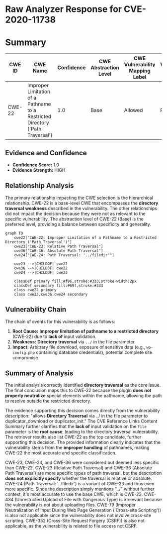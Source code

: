 # Raw Analyzer Response for CVE-2020-11738

# Summary
| CWE ID | CWE Name | Confidence | CWE Abstraction Level | CWE Vulnerability Mapping Label | CWE-Vulnerability Mapping Notes |
|---|---|---|---|---|---|
| CWE-22 | Improper Limitation of a Pathname to a Restricted Directory ('Path Traversal') | 1.0 | Base | Allowed | Primary CWE |

## Evidence and Confidence

*   **Confidence Score:** 1.0
*   **Evidence Strength:** HIGH

## Relationship Analysis
The primary relationship impacting the CWE selection is the hierarchical relationship. CWE-22 is a base-level CWE that encompasses the **directory traversal** **weakness** described in the vulnerability. The other relationships did not impact the decision because they were not as relevant to the specific vulnerability. The abstraction level of CWE-22 (Base) is the preferred level, providing a balance between specificity and generality.

```mermaid
graph TD
    cwe22["CWE-22: Improper Limitation of a Pathname to a Restricted Directory ('Path Traversal')"]
    cwe23["CWE-23: Relative Path Traversal"]
    cwe36["CWE-36: Absolute Path Traversal"]
    cwe24["CWE-24: Path Traversal: '../filedir'"]

    cwe23 -->|CHILDOF| cwe22
    cwe36 -->|CHILDOF| cwe22
    cwe24 -->|CHILDOF| cwe23
    
    classDef primary fill:#f96,stroke:#333,stroke-width:2px
    classDef secondary fill:#69f,stroke:#333
    class cwe22 primary
    class cwe23,cwe36,cwe24 secondary
```

## Vulnerability Chain
The chain of events for this vulnerability is as follows:
1.  **Root Cause:** **Improper limitation of pathname to a restricted directory** (CWE-22) due to **lack of** input validation.
2.  **Weakness:** **Directory traversal** via `../` in the file parameter.
3.  **Impact:** Arbitrary file download, exposure of sensitive data (e.g., `wp-config.php` containing database credentials), potential complete site compromise.

## Summary of Analysis
The initial analysis correctly identified **directory traversal** as the core issue. The final conclusion maps this to CWE-22 because the plugin **does not properly neutralize** special elements within the pathname, allowing the path to resolve outside the restricted directory.

The evidence supporting this decision comes directly from the vulnerability description: "allows **Directory Traversal** via ../ in the file parameter to duplicator_download or duplicator_init." The CVE Reference Links Content Summary further clarifies that the **lack of** input validation on the `file` parameter is the **root cause**, leading to the directory traversal vulnerability. The retriever results also list CWE-22 as the top candidate, further supporting this decision. The provided information clearly indicates that the vulnerability stems from the **improper handling** of pathnames, making CWE-22 the most accurate and specific classification.

CWE-23, CWE-24, and CWE-36 were considered but deemed less specific than CWE-22. CWE-23 (Relative Path Traversal) and CWE-36 (Absolute Path Traversal) are more specific types of path traversal, but the description **does not explicitly specify** whether the traversal is relative or absolute. CWE-24 (Path Traversal: '../filedir') is a variant of CWE-23 and thus even more specific. Since the description simply mentions "../" without further context, it's most accurate to use the base CWE, which is CWE-22. CWE-434 (Unrestricted Upload of File with Dangerous Type) is irrelevant because the vulnerability is not about uploading files. CWE-79 (Improper Neutralization of Input During Web Page Generation ('Cross-site Scripting')) is also not applicable since the vulnerability does not involve cross-site scripting. CWE-352 (Cross-Site Request Forgery (CSRF)) is also not applicable, as the vulnerability is related to file access not CSRF.